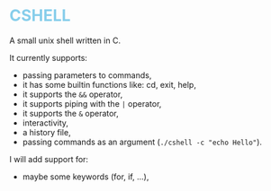 # <span style="color:#87ceeb">CSHELL</span>

A small unix shell written in C.

It currently supports:
+ passing parameters to commands,
+ it has some builtin functions like: cd, exit, help,
+ it supports the `&&` operator,
+ it supports piping with the `|` operator,
+ it supports the `&` operator,
+ interactivity,
+ a history file,
+ passing commands as an argument (```./cshell -c "echo Hello"```).

I will add support for:
+ maybe some keywords (for, if, ...),
